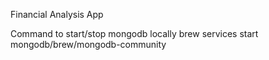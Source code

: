 <!-- First README.md file to push to the repo -->
Financial Analysis App

Command to start/stop mongodb locally
brew services start mongodb/brew/mongodb-community